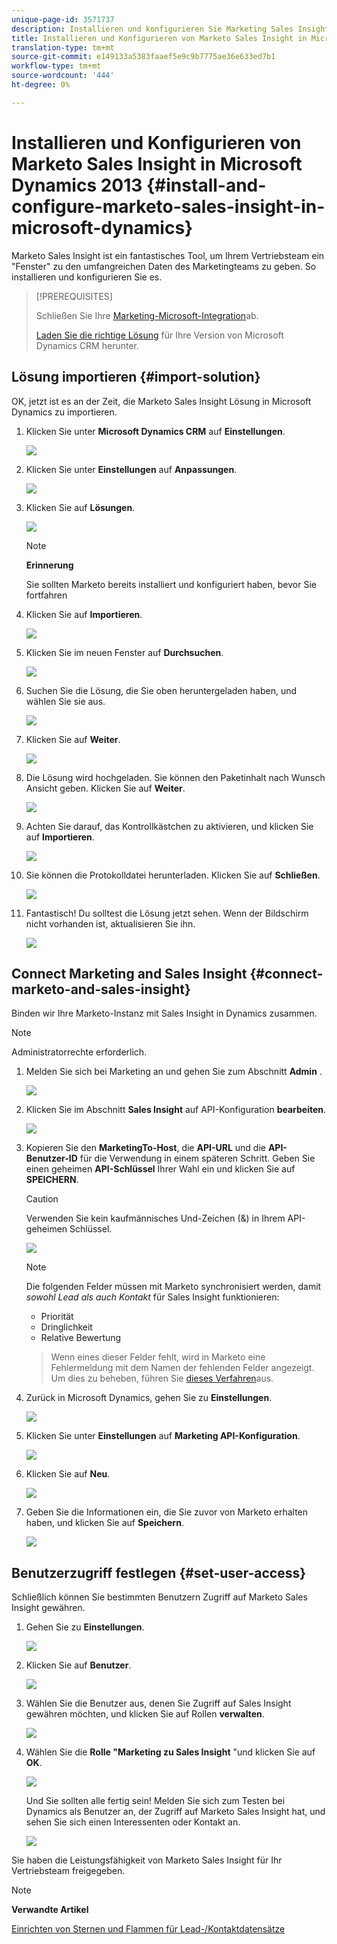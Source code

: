 ```yaml
---
unique-page-id: 3571737
description: Installieren und konfigurieren Sie Marketing Sales Insight in Microsoft Dynamics 2013 - Marketing Docs - Produktdokumentation
title: Installieren und Konfigurieren von Marketo Sales Insight in Microsoft Dynamics 2013
translation-type: tm+mt
source-git-commit: e149133a5383faaef5e9c9b7775ae36e633ed7b1
workflow-type: tm+mt
source-wordcount: '444'
ht-degree: 0%

---
```



# Installieren und Konfigurieren von Marketo Sales Insight in Microsoft Dynamics 2013 {#install-and-configure-marketo-sales-insight-in-microsoft-dynamics}

Marketo Sales Insight ist ein fantastisches Tool, um Ihrem Vertriebsteam ein &quot;Fenster&quot; zu den umfangreichen Daten des Marketingteams zu geben. So installieren und konfigurieren Sie es.

>[!PREREQUISITES]
>
>Schließen Sie Ihre [Marketing-Microsoft-Integration](http://docs.marketo.com/x/EIA2)ab.
>
>[Laden Sie die richtige Lösung](http://docs.marketo.com/x/LoJo) für Ihre Version von Microsoft Dynamics CRM herunter.

## Lösung importieren {#import-solution}

OK, jetzt ist es an der Zeit, die Marketo Sales Insight Lösung in Microsoft Dynamics zu importieren.

1. Klicken Sie unter **Microsoft Dynamics CRM** auf **Einstellungen**.

   ![](assets/image2014-12-12-9-3a4-3a56.png)

1. Klicken Sie unter **Einstellungen** auf **Anpassungen**.

   ![](assets/image2014-12-12-9-3a5-3a6.png)

1. Klicken Sie auf **Lösungen**.

   ![](assets/image2014-12-12-9-3a5-3a17.png)

   >[!NOTE]
   >
   >**Erinnerung**
   >
   >
   >Sie sollten Marketo bereits installiert und konfiguriert haben, bevor Sie fortfahren

1. Klicken Sie auf **Importieren**.

   ![](assets/image2014-12-12-9-3a5-3a27.png)

1. Klicken Sie im neuen Fenster auf **Durchsuchen**.

   ![](assets/image2014-12-12-9-3a5-3a36.png)

1. Suchen Sie die Lösung, die Sie oben heruntergeladen haben, und wählen Sie sie aus.

   ![](assets/image2014-12-12-9-3a5-3a45.png)

1. Klicken Sie auf **Weiter**.

   ![](assets/image2014-12-12-9-3a5-3a55.png)

1. Die Lösung wird hochgeladen. Sie können den Paketinhalt nach Wunsch Ansicht geben. Klicken Sie auf **Weiter**.

   ![](assets/image2014-12-12-9-3a6-3a10.png)

1. Achten Sie darauf, das Kontrollkästchen zu aktivieren, und klicken Sie auf **Importieren**.

   ![](assets/image2014-12-12-9-3a6-3a19.png)

1. Sie können die Protokolldatei herunterladen. Klicken Sie auf **Schließen**.

   ![](assets/image2014-12-12-9-3a6-3a29.png)

1. Fantastisch! Du solltest die Lösung jetzt sehen. Wenn der Bildschirm nicht vorhanden ist, aktualisieren Sie ihn.

   ![](assets/image2014-12-12-9-3a6-3a40.png)

## Connect Marketing and Sales Insight {#connect-marketo-and-sales-insight}

Binden wir Ihre Marketo-Instanz mit Sales Insight in Dynamics zusammen.

>[!NOTE]
>
>Administratorrechte erforderlich.

1. Melden Sie sich bei Marketing an und gehen Sie zum Abschnitt **Admin** .

   ![](assets/image2014-12-12-9-3a6-3a50.png)

1. Klicken Sie im Abschnitt **Sales Insight** auf API-Konfiguration **bearbeiten**.

   ![](assets/image2014-12-12-9-3a7-3a0.png)

1. Kopieren Sie den **MarketingTo-Host**, die **API-URL** und die **API-Benutzer-ID** für die Verwendung in einem späteren Schritt. Geben Sie einen geheimen **API-Schlüssel** Ihrer Wahl ein und klicken Sie auf **SPEICHERN**.

   >[!CAUTION]
   >
   >Verwenden Sie kein kaufmännisches Und-Zeichen (&amp;) in Ihrem API-geheimen Schlüssel.

   ![](assets/image2014-12-12-9-3a7-3a9.png)

   >[!NOTE]
   >
   >Die folgenden Felder müssen mit Marketo synchronisiert werden, damit *sowohl Lead als auch Kontakt* für Sales Insight funktionieren:
   >
   >    
   >    
   >    * Priorität
   >    * Dringlichkeit
   >    * Relative Bewertung

   >    
   >    
   >Wenn eines dieser Felder fehlt, wird in Marketo eine Fehlermeldung mit dem Namen der fehlenden Felder angezeigt. Um dies zu beheben, führen Sie [dieses Verfahren](../../../../product-docs/marketo-sales-insight/msi-for-microsoft-dynamics/setting-up-and-using/required-fields-for-syncing-marketo-with-dynamics.md)aus.

1. Zurück in Microsoft Dynamics, gehen Sie zu **Einstellungen**.

   ![](assets/image2014-12-12-9-3a7-3a25.png)

1. Klicken Sie unter **Einstellungen** auf **Marketing API-Konfiguration**.

   ![](assets/image2014-12-12-9-3a7-3a34.png)

1. Klicken Sie auf **Neu**.

   ![](assets/image2014-12-12-9-3a8-3a8.png)

1. Geben Sie die Informationen ein, die Sie zuvor von Marketo erhalten haben, und klicken Sie auf **Speichern**.

   ![](assets/image2014-12-12-9-3a8-3a17.png)

## Benutzerzugriff festlegen {#set-user-access}

Schließlich können Sie bestimmten Benutzern Zugriff auf Marketo Sales Insight gewähren.

1. Gehen Sie zu **Einstellungen**.

   ![](assets/image2014-12-12-9-3a8-3a34.png)

1. Klicken Sie auf **Benutzer**.

   ![](assets/image2014-12-12-9-3a8-3a42.png)

1. Wählen Sie die Benutzer aus, denen Sie Zugriff auf Sales Insight gewähren möchten, und klicken Sie auf Rollen **verwalten**.

   ![](assets/image2014-12-12-9-3a9-3a13.png)

1. Wählen Sie die **Rolle &quot;Marketing zu Sales Insight** &quot;und klicken Sie auf **OK**.

   ![](assets/image2014-12-12-9-3a9-3a22.png)

   Und Sie sollten alle fertig sein! Melden Sie sich zum Testen bei Dynamics als Benutzer an, der Zugriff auf Marketo Sales Insight hat, und sehen Sie sich einen Interessenten oder Kontakt an.

   ![](assets/image2014-12-12-9-3a9-3a31.png)

Sie haben die Leistungsfähigkeit von Marketo Sales Insight für Ihr Vertriebsteam freigegeben.

>[!NOTE]
>
>**Verwandte Artikel**
>
>[Einrichten von Sternen und Flammen für Lead-/Kontaktdatensätze](http://docs.marketo.com/x/BICMAg)

